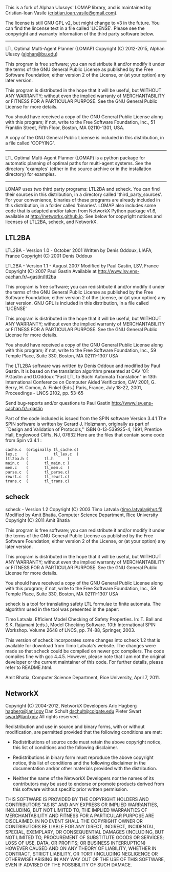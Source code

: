 This is a fork of Alphan Ulusoys' LOMAP library, and is maintained by
Cristian-Ioan Vasile (cristian.ioan.vasile@gmail.com).

The license is still GNU GPL v2, but might change to v3 in the future.
You can find the lincense text in a file called 'LICENSE'.
Please see the conpyright and warranty information of the third party
software below.

----------------------------------------------------------------------

LTL Optimal Multi-Agent Planner (LOMAP)
Copyright (C) 2012-2015, Alphan Ulusoy (alphan@bu.edu)

This program is free software; you can redistribute it and/or
modify it under the terms of the GNU General Public License
as published by the Free Software Foundation; either version 2
of the License, or (at your option) any later version.

This program is distributed in the hope that it will be useful,
but WITHOUT ANY WARRANTY; without even the implied warranty of
MERCHANTABILITY or FITNESS FOR A PARTICULAR PURPOSE.  See the
GNU General Public License for more details.

You should have received a copy of the GNU General Public License
along with this program; if not, write to the Free Software
Foundation, Inc., 51 Franklin Street, Fifth Floor, Boston, MA
02110-1301, USA.

A copy of the GNU General Public License is included in this
distribution, in a file called 'COPYING'.

----------------------------------------------------------------------

LTL Optimal Multi-Agent Planner (LOMAP) is a python package for
automatic planning of optimal paths for multi-agent systems.
See the directory 'examples' (either in the source archive or in
the installation directory) for examples.

----------------------------------------------------------------------

LOMAP uses two third party programs: LTL2BA and scheck. You can
find their sources in this distribution, in a directory called
'third_party_sources'. For your convenience, binaries of these
programs are already included in this distribution, in a folder
called 'binaries'. LOMAP also includes some code that is adapted
and/or taken from NetworkX Python package v1.6, available at
http://networkx.github.io. See below for copyright notices and 
licenses of LTL2BA, scheck, and NetworkX.

LTL2BA
------
LTL2BA - Version 1.0 - October 2001
Written by Denis Oddoux, LIAFA, France
Copyright (C) 2001  Denis Oddoux

LTL2BA - Version 1.1 - August 2007
Modified by Paul Gastin, LSV, France
Copyright (C) 2007  Paul Gastin
Available at http://www.lsv.ens-cachan.fr/~gastin/ltl2ba

This program is free software; you can redistribute it and/or modify
it under the terms of the GNU General Public License as published by
the Free Software Foundation; either version 2 of the License, or
(at your option) any later version. GNU GPL is included in this
distribution, in a file called 'LICENSE'

This program is distributed in the hope that it will be useful,
but WITHOUT ANY WARRANTY; without even the implied warranty of
MERCHANTABILITY or FITNESS FOR A PARTICULAR PURPOSE.  See the
GNU General Public License for more details.

You should have received a copy of the GNU General Public License
along with this program; if not, write to the Free Software
Foundation, Inc., 59 Temple Place, Suite 330, Boston, MA 02111-1307 USA

The LTL2BA software was written by Denis Oddoux and modified by Paul
Gastin.  It is based on the translation algorithm presented at CAV '01:
    P.Gastin and D.Oddoux
    "Fast LTL to Büchi Automata Translation"
    in 13th International Conference on Computer Aided Verification, CAV 2001,
    G. Berry, H. Comon, A. Finkel (Eds.)
    Paris, France, July 18-22, 2001,
    Proceedings - LNCS 2102, pp. 53-65

Send bug-reports and/or questions to Paul Gastin
http://www.lsv.ens-cachan.fr/~gastin

Part of the code included is issued from the SPIN software Version 3.4.1
The SPIN software is written by Gerard J. Holzmann, originally as part
of ``Design and Validation of Protocols,'' ISBN 0-13-539925-4,
1991, Prentice Hall, Englewood Cliffs, NJ, 07632
Here are the files that contain some code from Spin v3.4.1 :   

    cache.c  (originally tl_cache.c)
    lex.c    (           tl_lex.c  )
    ltl2ba.h (       tl.h      )
    main.c   (       tl_main.c )
    mem.c    (       tl_mem.c  )
    parse.c  (       tl_parse.c)
    rewrt.c  (       tl_rewrt.c)
    trans.c  (       tl_trans.c)

scheck
------
scheck - Version 1.2
Copyright (C) 2003 Timo Latvala (timo.latvala@hut.fi)
Modified by Amit Bhatia, Computer Science Department, Rice University
Copyright (C) 2011 Amit Bhatia

This program is free software; you can redistribute it and/or modify
it under the terms of the GNU General Public License as published by
the Free Software Foundation; either version 2 of the License, or
(at your option) any later version.

This program is distributed in the hope that it will be useful,
but WITHOUT ANY WARRANTY; without even the implied warranty of
MERCHANTABILITY or FITNESS FOR A PARTICULAR PURPOSE.  See the 
GNU General Public License for more details.

You should have received a copy of the GNU General Public License
along with this program; if not, write to the Free Software
Foundation, Inc., 59 Temple Place, Suite 330, Boston, MA  02111-1307  USA

scheck is a tool for translating safety LTL formulae to finite automata.
The algorithm used in the tool was presented in the paper:

Timo Latvala. Efficient Model Checking of Safety Properties. In:
  T. Ball and S.K. Rajamani (eds.), Model Checking Software. 10th
  International SPIN Workshop. Volume 2648 of LNCS, pp. 74-88, Springer, 2003.

This version of scheck incorporates some changes into scheck 1.2 that 
is available for download from Timo Latvala's website. The changes were
made so that scheck could be compiled on newer gcc compilers. The code
compiles fine with gcc 4.4.5. However, please note that I am not the
original developer or the current maintainer of this code. For further
details, please refer to README.html.

Amit Bhatia, Computer Science Department, Rice University,
April 7, 2011.

NetworkX
--------
Copyright (C) 2004-2012, NetworkX Developers
Aric Hagberg <hagberg@lanl.gov>
Dan Schult <dschult@colgate.edu>
Pieter Swart <swart@lanl.gov>
All rights reserved.

Redistribution and use in source and binary forms, with or without
modification, are permitted provided that the following conditions are
met:

  * Redistributions of source code must retain the above copyright
    notice, this list of conditions and the following disclaimer.

  * Redistributions in binary form must reproduce the above
    copyright notice, this list of conditions and the following
    disclaimer in the documentation and/or other materials provided
    with the distribution.

  * Neither the name of the NetworkX Developers nor the names of its
    contributors may be used to endorse or promote products derived
    from this software without specific prior written permission.


THIS SOFTWARE IS PROVIDED BY THE COPYRIGHT HOLDERS AND CONTRIBUTORS
"AS IS" AND ANY EXPRESS OR IMPLIED WARRANTIES, INCLUDING, BUT NOT
LIMITED TO, THE IMPLIED WARRANTIES OF MERCHANTABILITY AND FITNESS FOR
A PARTICULAR PURPOSE ARE DISCLAIMED. IN NO EVENT SHALL THE COPYRIGHT
OWNER OR CONTRIBUTORS BE LIABLE FOR ANY DIRECT, INDIRECT, INCIDENTAL,
SPECIAL, EXEMPLARY, OR CONSEQUENTIAL DAMAGES (INCLUDING, BUT NOT
LIMITED TO, PROCUREMENT OF SUBSTITUTE GOODS OR SERVICES; LOSS OF USE,
DATA, OR PROFITS; OR BUSINESS INTERRUPTION) HOWEVER CAUSED AND ON ANY
THEORY OF LIABILITY, WHETHER IN CONTRACT, STRICT LIABILITY, OR TORT
(INCLUDING NEGLIGENCE OR OTHERWISE) ARISING IN ANY WAY OUT OF THE USE
OF THIS SOFTWARE, EVEN IF ADVISED OF THE POSSIBILITY OF SUCH DAMAGE.
